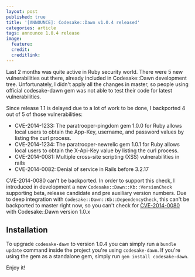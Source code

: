 ```yaml
---
layout: post
published: true
title: '[ANNOUNCE]: Codesake::Dawn v1.0.4 released'
categories: article
tags: announce 1.0.4 release
image:
  feature: 
  credit: 
  creditlink: 
---
```


Last 2 months was quite active in Ruby security world. There were 5 new
vulnerabilities out there, already included in Codesake::Dawn development tree.
Unfortunately, I didn't apply all the changes in master, so people using
official codesake-dawn gem was not able to test their code for latest
vulnerabilities.

Since release 1.1 is delayed due to a lot of work to be done, I backported 4
out of 5 of those vulnerabilities:

* CVE-2014-1233: The paratrooper-pingdom gem 1.0.0 for Ruby allows local users
  to obtain the App-Key, username, and password values by listing the curl
  process.
* CVE-2014-1234: The paratrooper-newrelic gem 1.0.1 for Ruby allows local users
  to obtain the X-Api-Key value by listing the curl process.
* CVE-2014-0081: Multiple cross-site scripting (XSS) vulnerabilities in rails
* CVE-2014-0082: Denial of service in Rails before 3.2.17

CVE-2014-0080 can't be backported. In order to support this check, I introduced
in development a new `Codesake::Dawn::Kb::VersionCheck` supporting beta,
release candidate and pre auxiliary version numbers. Due to deep integration
with `Codesake::Dawn::Kb::DependencyCheck`, this can't be backported to master
right now, so you can't check for
[CVE-2014-0080](http://web.nvd.nist.gov/view/vuln/detail?vulnId=CVE-2014-0080)
with Codesake::Dawn version 1.0.x

## Installation

To upgrade ```codesake-dawn``` to version 1.0.4 you can simply run a ```bundle
update``` command inside the project you're using ```codesake-dawn```. If
you're using the gem as a standalone gem, simply run ```gem install
codesake-dawn```.

Enjoy it!
